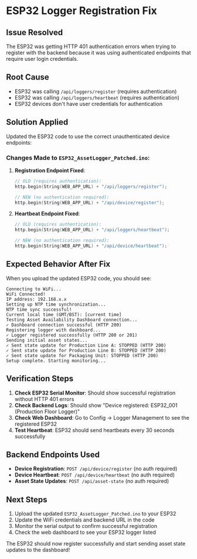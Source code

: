 # ESP32 Logger Registration Fix

## Issue Resolved
The ESP32 was getting HTTP 401 authentication errors when trying to register with the backend because it was using authenticated endpoints that require user login credentials.

## Root Cause
- ESP32 was calling `/api/loggers/register` (requires authentication)
- ESP32 was calling `/api/loggers/heartbeat` (requires authentication)
- ESP32 devices don't have user credentials for authentication

## Solution Applied
Updated the ESP32 code to use the correct unauthenticated device endpoints:

### Changes Made to `ESP32_AssetLogger_Patched.ino`:

1. **Registration Endpoint Fixed**:
   ```cpp
   // OLD (requires authentication):
   http.begin(String(WEB_APP_URL) + "/api/loggers/register");
   
   // NEW (no authentication required):
   http.begin(String(WEB_APP_URL) + "/api/device/register");
   ```

2. **Heartbeat Endpoint Fixed**:
   ```cpp
   // OLD (requires authentication):
   http.begin(String(WEB_APP_URL) + "/api/loggers/heartbeat");
   
   // NEW (no authentication required):
   http.begin(String(WEB_APP_URL) + "/api/device/heartbeat");
   ```

## Expected Behavior After Fix

When you upload the updated ESP32 code, you should see:

```
Connecting to WiFi...
WiFi Connected!
IP address: 192.168.x.x
Setting up NTP time synchronization...
NTP time sync successful!
Current local time (GMT/BST): [current time]
Testing Asset Availability Dashboard connection...
✓ Dashboard connection successful (HTTP 200)
Registering logger with dashboard...
✓ Logger registered successfully (HTTP 200 or 201)
Sending initial asset states...
✓ Sent state update for Production Line A: STOPPED (HTTP 200)
✓ Sent state update for Production Line B: STOPPED (HTTP 200)
✓ Sent state update for Packaging Unit: STOPPED (HTTP 200)
Setup complete. Starting monitoring...
```

## Verification Steps

1. **Check ESP32 Serial Monitor**: Should show successful registration without HTTP 401 errors
2. **Check Backend Logs**: Should show "Device registered: ESP32_001 (Production Floor Logger)"
3. **Check Web Dashboard**: Go to Config → Logger Management to see the registered ESP32
4. **Test Heartbeat**: ESP32 should send heartbeats every 30 seconds successfully

## Backend Endpoints Used

- **Device Registration**: `POST /api/device/register` (no auth required)
- **Device Heartbeat**: `POST /api/device/heartbeat` (no auth required)
- **Asset State Updates**: `POST /api/asset-state` (no auth required)

## Next Steps

1. Upload the updated `ESP32_AssetLogger_Patched.ino` to your ESP32
2. Update the WiFi credentials and backend URL in the code
3. Monitor the serial output to confirm successful registration
4. Check the web dashboard to see your ESP32 logger listed

The ESP32 should now register successfully and start sending asset state updates to the dashboard!